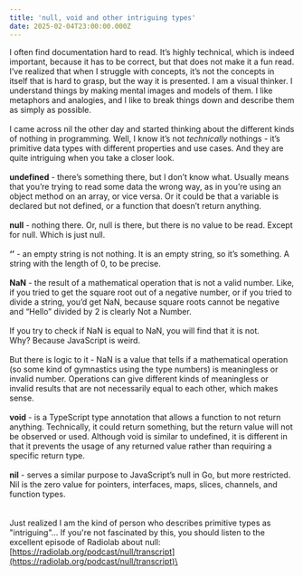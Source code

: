 ```yaml
---
title: 'null, void and other intriguing types'
date: 2025-02-04T23:00:00.000Z
---
```


I often find documentation hard to read. It’s highly technical, which is indeed important, because it has to be correct, but that does not make it a fun read. I’ve realized that when I struggle with concepts, it’s not the concepts in itself that is hard to grasp, but the way it is presented. I am a visual thinker. I understand things by making mental images and models of them. I like metaphors and analogies, and I like to break things down and describe them as simply as possible. \
\
I came across nil the other day and started thinking about the different kinds of nothing in programming. Well, I know it’s not *technically* nothings - it’s primitive data types with different properties and use cases. And they are quite intriguing when you take a closer look. \
\
**undefined** - there’s something there, but I don’t know what. Usually means that you’re trying to read some data the wrong way, as in you’re using an object method on an array, or vice versa. Or it could be that a variable is declared but not defined, or a function that doesn’t return anything.\
\
**null** - nothing there. Or, null is there, but there is no value to be read. Except for null. Which is just null. \
\
**‘’** - an empty string is not nothing. It is an empty string, so it’s something. A string with the length of 0, to be precise. \
\
**NaN** - the result of a mathematical operation that is not a valid number. Like, if you tried to get the square root out of a negative number, or if you tried to divide a string, you’d get NaN, because square roots cannot be negative and “Hello” divided by 2 is clearly Not a Number.\
\
If you try to check if NaN is equal to NaN, you will find that it is not.\
Why? Because JavaScript is weird. \
\
But there is logic to it - NaN is a value that tells if a mathematical operation (so some kind of gymnastics using the type numbers) is meaningless or invalid number. Operations can give different kinds of meaningless or invalid results that are not necessarily equal to each other, which makes sense. \
\
**void** - is a TypeScript type annotation that allows a function to not return anything. Technically, it could return something, but the return value will not be observed or used. Although void is similar to undefined, it is different in that it prevents the usage of any returned value rather than requiring a specific return type. \
\
**nil** - serves a similar purpose to JavaScript’s null in Go, but more restricted.  Nil is the zero value for pointers, interfaces, maps, slices, channels, and function types.\
\
\
Just realized I am the kind of person who describes primitive types as "intriguing"... If you're not fascinated by this, you should listen to the excellent episode of Radiolab about null: [https://radiolab.org/podcast/null/transcript](https://radiolab.org/podcast/null/transcript)\
